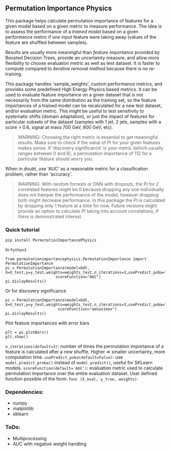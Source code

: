 ## Permutation Importance Physics

This package helps calculate permutation importance of features for a given model based on a given metric to measure performance. The idea is to assess the performance of a _trained model_ based on a given performance metric if one input feature were taking away (values of the feature are shuffled between samples).

Results are usually more meaningful than _feature importance_ provided by Boosted Decision Trees, provide an uncertainty measure, and allow more flexibility to choose evaluation metric as well as test dataset. It is faster to compute compared to _iterative removal_ method because there is no re-training.

This package handles 'sample_weights', custom performance metrics, and provides some predefined High Energy Physics based metrics.  It can be used to evaluate feature importance on a given dataset that is not necessarily from the same distribution as the training set, so the feature importances of a trained model can be recalculated for a new test dataset, and/or evaluation metric. This might be useful to test sensitivity to systematic shifts (domain adaptation), or just the impact of features for particular subsets of the dataset (samples with 1 jet, 2 jets, samples with a score > 0.6, signal at mass 700 GeV, 800 GeV, etc).

>WARNING: Choosing the right metric is essential to get meaningful results. Make sure to check if the value of PI for your given features makes sense. If 'discovery significance' is your metric (which usually ranges between 0 and 6), a permutation importance of 112 for a particular feature should worry you.

When in doubt, use 'AUC' as a reasonable metric for a classification problem, rather than 'accuracy'.


>WARNING: With random forrests or DNN with dropouts, the PI for 2 correlated features might be 0 because dropping any one individually does not hamper the performance of the model, however dropping both might decrease performance. In this package the PI is calculated by dropping only 1 feature at a time for now. Future versions might provide an option to calculate PI taking into account correlations, if there is demonstrated interest.

### Quick tutorial
    pip install PermutationImportancePhysics

In `Python3`

    from permutationimportancephysics.PermutationImportance import PermulationImportance
    pi = PermulationImportance(model=bdt, X=X_test,y=y_test,weights=weights_test,n_iterations=3,usePredict_poba=True,
                          scoreFunction="AUC")
    pi.dislayResults()

Or for discovery significance

    pi = PermulationImportance(model=bdt, X=X_test,y=y_test,weights=weights_test,n_iterations=3,usePredict_poba=True,
                           scoreFunction="amsasimov")
    pi.dislayResults()

Plot feature importances with error bars

    plt = pi.plotBars()
    plt.show()

`n_iterations(default=3)`:  number of times the permutation importance of a feature is calculated after a new shuffle. Higher => smaller uncertainty, more computation time.
`usePredict_poba(default=False)`: use `model.predict_proba()` instead of `model.predict()`, useful for SKLearn models.
`scoreFunction(default='AUC')`: evaluation metric used to calculate permutation importance over the entire evaluation dataset. User defined function possible of the form: `func (X_eval, y_true, weights)`.

### Dependencies:
- numpy
- matplotlib
- sklearn

### ToDo:

- Multiprocessing
- AUC with negative weight handling